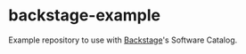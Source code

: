 # backstage-example
Example repository to use with [Backstage](https://backstage.io)'s Software Catalog.
